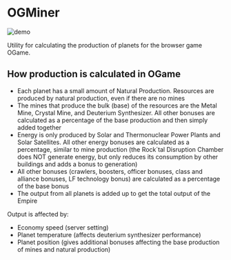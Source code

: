 # OGMiner

![demo](/imgstore/demo.png)

Utility for calculating the production of planets for the browser game OGame.

## How production is calculated in OGame

- Each planet has a small amount of Natural Production. Resources are produced by natural production, even if there are no mines
- The mines that produce the bulk (base) of the resources are the Metal Mine, Crystal Mine, and Deuterium Synthesizer. All other bonuses are calculated as a percentage of the base production and then simply added together
- Energy is only produced by Solar and Thermonuclear Power Plants and Solar Satellites. All other energy bonuses are calculated as a percentage, similar to mine production (the Rock´tal Disruption Chamber does NOT generate energy, but only reduces its consumption by other buildings and adds a bonus to generation)
- All other bonuses (crawlers, boosters, officer bonuses, class and alliance bonuses, LF technology bonus) are calculated as a percentage of the base bonus
- The output from all planets is added up to get the total output of the Empire

Output is affected by:
- Economy speed (server setting)
- Planet temperature (affects deuterium synthesizer performance)
- Planet position (gives additional bonuses affecting the base production of mines and natural production)
